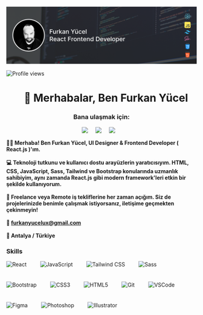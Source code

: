 ![👋 Hi, my name is Furkan Yücel](https://github.com/furkanyucel/furkanyucel/raw/main/banner.png)

![Profile views](https://komarev.com/ghpvc/?username=furkanyucel&label=Profile%20views&color=0e75b6&style=flat)

<div id="toc">
  <ul align="center" style="list-style: none">
    <summary>
      <h1>
        👋 Merhabalar, Ben Furkan Yücel
      </h1>
    </summary>
  </ul>
</div>

**<h3 align="center">Bana ulaşmak için:</h3>** 
<p align="center"><a href="https://github.com/furkanyucel" target="_blank"><img src="https://img.shields.io/badge/GitHub-100000?style=for-the-badge&logo=github&logoColor=white" height="28" style="margin-right: 16px"></a> <a href="https://www.linkedin.com/in/furkanyucel" target="_blank"><img src="https://img.shields.io/badge/LinkedIn-0077B5?style=for-the-badge&logo=linkedin&logoColor=white" height="28" style="margin-right: 16px"></a> <a href="furkanyucelux@gmail.com" target="_blank"><img src="https://img.shields.io/badge/Gmail-D14836?style=for-the-badge&logo=gmail&logoColor=white" height="28" style="margin-right: 16px"></a></p>

 **<p align="left">👨‍💻 Merhaba! Ben Furkan Yücel, UI Designer & Frontend Developer ( React.js )'ım. 
<br><br>
💻 Teknoloji tutkunu ve kullanıcı dostu arayüzlerin yaratıcısıyım. HTML, CSS, JavaScript, Sass, Tailwind ve Bootstrap konularında uzmanlık sahibiyim, aynı zamanda React.js gibi modern framework'leri etkin bir şekilde kullanıyorum.
<br><br>
💼 Freelance veya Remote iş tekliflerine her zaman açığım. Siz de projelerinizde benimle çalışmak istiyorsanız, iletişime geçmekten çekinmeyin! 
<br><br>
📩 furkanyucelux@gmail.com
<br><br>
📍 Antalya / Türkiye</p>**

 **<h3 align="left">Skills</h3>**

<div style="display: flex; flex-wrap: wrap; gap: 18px; justify-content: left;"><img src="https://skillicons.dev/icons?i=react" height="36" alt="React" style="margin-right: 18px"> <img src="https://skillicons.dev/icons?i=javascript" height="36" alt="JavaScript" style="margin-right: 18px"> <img src="https://skillicons.dev/icons?i=tailwind" height="36" alt="Tailwind CSS" style="margin-right: 18px"> <img src="https://skillicons.dev/icons?i=sass" height="36" alt="Sass" style="margin-right: 18px"> <img src="https://skillicons.dev/icons?i=bootstrap" height="36" alt="Bootstrap" style="margin-right: 18px"> <img src="https://cdn.jsdelivr.net/gh/devicons/devicon@latest/icons/css3/css3-original-wordmark.svg" height="36" alt="CSS3" style="margin-right: 18px"> <img src="https://cdn.jsdelivr.net/gh/devicons/devicon@latest/icons/html5/html5-original-wordmark.svg" height="36" alt="HTML5" style="margin-right: 18px"> <img src="https://cdn.simpleicons.org/git/F1502F" height="36" alt="Git" style="margin-right: 18px"> <img src="https://skillicons.dev/icons?i=vscode" height="36" alt="VSCode" style="margin-right: 18px"> <img src="https://skillicons.dev/icons?i=figma" height="36" alt="Figma" style="margin-right: 18px"> <img src="https://cdn.jsdelivr.net/gh/devicons/devicon@latest/icons/photoshop/photoshop-original.svg" height="36" alt="Photoshop" style="margin-right: 18px"> <img src="https://cdn.jsdelivr.net/gh/devicons/devicon@latest/icons/illustrator/illustrator-plain.svg" height="36" alt="Illustrator" style="margin-right: 18px"></div>


<!--
 **<h3 align="left">GitHub Stats</h3>**
 
<p align="left">
  <img width="48%" src="https://github-readme-stats.vercel.app/api?username=furkanyucel&theme=react&hide_title=false&hide_rank=false&show_icons=false&include_all_commits=false&count_private=true&line_height=23" alt="GitHub stats Card" />
  <img width="48%" src="https://streak-stats.demolab.com/?user=furkanyucel&theme=react&hide_border=false&date_format=M+j%5B%2C+Y%5D&mode=daily&hide_total_contributions=false&hide_current_streak=false&hide_longest_streak=false&card_height=200" alt="GitHub streak Card" />
</p>

<p align="left">
  <img width="48%" src="https://github-readme-stats.vercel.app/api/top-langs?username=furkanyucel&theme=react&hide_title=false&layout=compact&langs_count=6&hide_progress=false&card_width=400" alt="GitHub top-langs Card" />
  <img width="48%" src="https://github-readme-stats.vercel.app/api/pin/?username=furkanyucel&repo=Bubble&bg_color=35%2C2dd4bf%2C784BA0%2C2B86C5&show_owner=true&title_color=fff&text_color=fff&icon_color=fff" alt="GitHub repo-card Card" />
</p>

-->
